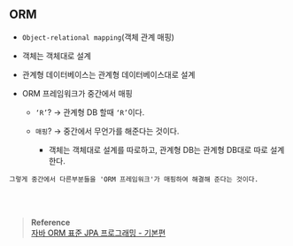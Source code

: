 ## ORM

- `Object-relational mapping`(객체 관계 매핑)

- 객체는 객체대로 설계
- 관계형 데이터베이스는 관계형 데이터베이스대로 설계
- ORM 프레임워크가 중간에서 매핑
    - `‘R’`? → 관계형 DB 할때 `‘R’`이다.
    
    - `매핑`? → 중간에서 무언가를 해준다는 것이다.
        - 객체는 객체대로 설계를 따로하고, 관계형 DB는 관계형 DB대로 따로 설계한다.

```
그렇게 중간에서 다른부분들을 'ORM 프레임워크'가 매핑하여 해결해 준다는 것이다.
```

<br/><br/>

>**Reference** <br/>[자바 ORM 표준 JPA 프로그래밍 - 기본편](https://www.inflearn.com/course/ORM-JPA-Basic)



